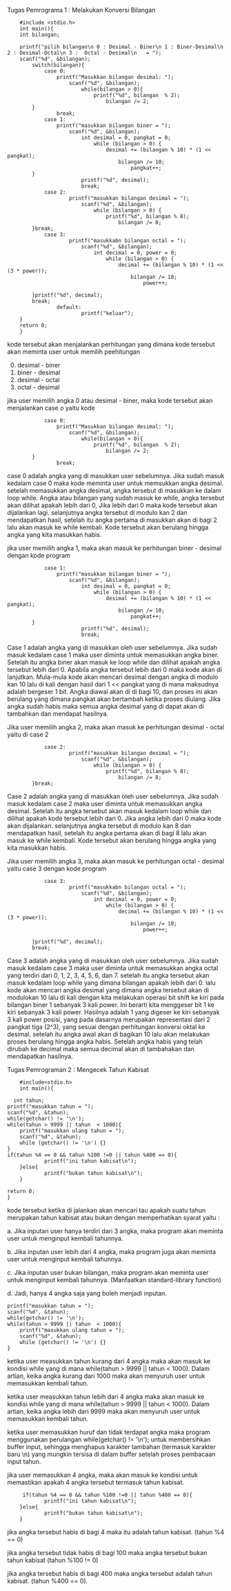 
Tugas Pemrograma 1 : Melakukan Konversi Bilangan

        #include <stdio.h>
        int main(){
        int bilangan;
        
        printf("pilih bilangan\n 0 : Desimal - Biner\n 1 : Biner-Desimal\n 2 : Desimal-Octal\n 3 :  Octal - Desimal\n   = ");
        scanf("%d", &bilangan);
            switch(bilangan){
                case 0:
                    printf("Masukkan bilangan desimal: ");
                        scanf("%d", &bilangan);
                            while(bilangan > 0){
                                printf("%d", bilangan  % 2);                                 
                                    bilangan /= 2;
            }
                    break;
                case 1:
                    printf("masukkan bilangan biner = ");
                        scanf("%d", &bilangan);
                            int desimal = 0, pangkat = 0;
                                while (bilangan > 0) {
                                    desimal += (bilangan % 10) * (1 << pangkat);
                                        bilangan /= 10;
                                            pangkat++;
            }
                            printf("%d", desimal);
                            break;
                case 2:
                        printf("masukkan bilangan desimal = ");
                            scanf("%d", &bilangan);
                                while (bilangan > 0) {
                                    printf("%d", bilangan % 8);
                                        bilangan /= 8;
            }break;
                case 3: 
                        printf("masukkabn bilangan octal = ");
                            scanf("%d", &bilangan);
                                int decimal = 0, power = 0;
                                    while (bilangan > 0) {
                                        decimal += (bilangan % 10) * (1 << (3 * power));
                                            bilangan /= 10;
                                                power++;
                                            
            }printf("%d", decimal);
            break;
                    default:
                            printf("keluar");
        }
        return 0;
        }
kode tersebut akan menjalankan perhitungan yang dimana kode tersebut akan meminta user untuk memilih peehitungan 

0. desimal - biner
1. biner - desimal
2. desimal - octal
3. octal - desimal

jika user memilih angka 0 atau desimal - biner, maka kode tersebut akan menjalankan case o yaitu kode 

                case 0:
                    printf("Masukkan bilangan desimal: ");
                        scanf("%d", &bilangan);
                            while(bilangan > 0){
                                printf("%d", bilangan  % 2);                                 
                                    bilangan /= 2;
            }
                    break;
case 0 adalah angka yang di masukkan user sebelumnya. Jika sudah masuk kedalam case 0 maka kode meminta user untuk memsukkan angka desimal. setelah memasukkan angka desimal, angka tersebut di masukkan ke dalam loop while. Angka atau bilangan yang sudah masuk ke while, angka tersebut akan dilihat apakah lebih dari 0, Jika lebih dari 0 maka kode tersebut akan dijalankan lagi. selanjutnya angka tersebut di modulo kan 2 dan mendapatkan hasil, setelah itu angka pertama di masukkan akan di bagi 2 lalu akan masuk ke while kembali. Kode tersebut akan berulang hingga angka yang kita masukkan habis.

jika user memilih angka 1, maka akan masuk ke perhitungan biner - desimal dengan kode program  

                case 1:
                    printf("masukkan bilangan biner = ");
                        scanf("%d", &bilangan);
                            int desimal = 0, pangkat = 0;
                                while (bilangan > 0) {
                                    desimal += (bilangan % 10) * (1 << pangkat);
                                        bilangan /= 10;
                                            pangkat++;
            }
                            printf("%d", desimal);
                            break;
Case 1 adalah angka yang di masukkan oleh user sebelumnya. Jika sudah masuk kedalam case 1 maka user diminta untuk memasukkan angka biner. Setelah itu angka biner akan masuk ke loop while dan dilihat apakah angka tersebut lebih dari 0. Apabila angka tersebut lebih dari 0 maka kode akan di lanjutkan. Mula-mula kode akan mencari desimal dengan angka di modulo kan 10 lalu di kali dengan hasil dari 1 << pangkat yang di mana maksudnya adalah bergeser 1 bit. Angka diawal akan di di bagi 10, dan proses ini akan berulang yang dimana pangkat akan bertambah ketika proses diulang. Jika angka sudah habis maka semua angka desimal yang di dapat akan di tambahkan dan mendapat hasilnya.

Jika user memilih angka 2, maka akan masuk ke perhitungan desimal - octal yaitu di case 2
                
                case 2:
                        printf("masukkan bilangan desimal = ");
                            scanf("%d", &bilangan);
                                while (bilangan > 0) {
                                    printf("%d", bilangan % 8);
                                        bilangan /= 8;
            }break;


Case 2 adalah angka yang di masukkan oleh user sebelumnya. Jika sudah masuk kedalam case 2 maka user diminta untuk memasukkan angka desimal. Setelah itu angka tersebut akan masuk kedalam loop while dan dilihat apakah kode tersebut lebih dari 0. Jika angka lebih dari 0 maka kode akan dijalankan. selanjutnya angka tersebut di modulo kan 8 dan mendapatkan hasil, setelah itu angka pertama akan di bagi 8 lalu akan masuk ke while kembali. Kode tersebut akan berulang hingga angka yang kita masukkan habis.       

Jika user memilih angka 3, maka akan masuk ke perhitungan octal - desimal yaitu case 3 dengan kode program 

                case 3: 
                        printf("masukkabn bilangan octal = ");
                            scanf("%d", &bilangan);
                                int decimal = 0, power = 0;
                                    while (bilangan > 0) {
                                        decimal += (bilangan % 10) * (1 << (3 * power));
                                            bilangan /= 10;
                                                power++;
                                            
            }printf("%d", decimal);
            break;
Case 3 adalah angka yang di masukkan oleh user sebelumnya. Jika sudah masuk kedalam case 3 maka user diminta untuk memasukkan angka octal yang terdiri dari 0, 1, 2, 3, 4, 5, 6, dan 7. setelah itu angka tersebut akan masuk kedalam loop while yang dimana bilangan apakah lebih dari 0. lalu kode akan mencari angka desimal yang dimana angka tersebut akan di modulokan 10 lalu di kali dengan kita melakukan operasi bit shift ke kiri pada bilangan biner 1 sebanyak 3 kali power. Ini berarti kita menggeser bit 1 ke kiri sebanyak 3 kali power. Hasilnya adalah 1 yang digeser ke kiri sebanyak 3 kali power posisi, yang pada dasarnya merupakan representasi dari 2 pangkat tiga (2^3), yang sesuai dengan perhitungan konversi oktal ke desimal. setelah itu angka awal akan di bagikan 10 lalu akan melakukan proses berulang hingga angka habis. Setelah angka habis yang telah dirubah ke decimal maka semua decimal akan di tambahakan dan mendapatkan hasilnya.  




Tugas Pemrograman 2 : Mengecek Tahun Kabisat

        #include<stdio.h>
        int main(){
        
      int tahun;
    printf("masukkan tahun = ");
    scanf("%d", &tahun);
    while(getchar() != '\n');
    while(tahun > 9999 || tahun  < 1000){
        printf("masukkan ulang tahun = ");
        scanf("%d", &tahun);
        while (getchar() != '\n') {} 
    }
    if(tahun %4 == 0 && tahun %100 !=0 || tahun %400 == 0){
                printf("ini tahun kabisat\n");
        }else{
                printf("bukan tahun kabisat\n");
        }
   
    return 0;
    }  

kode tersebut ketika di jalankan akan mencari tau apakah suatu tahun merupakan tahun kabisat atau bukan dengan memperhatikan syarat yaitu : 

a. Jika inputan user hanya terdiri dari 3 angka, maka program akan meminta user untuk menginput kembali tahunnya.

b. Jika inputan user lebih dari 4 angka, maka program juga akan meminta user untuk menginput kembali tahunnya.

c. Jika inputan user bukan bilangan, maka program akan meminta user untuk menginput kembali tahunnya. (Manfaatkan standard-library function)

d. Jadi, hanya 4 angka saja yang boleh menjadi inputan.

    printf("masukkan tahun = ");
    scanf("%d", &tahun);
    while(getchar() != '\n');
    while(tahun > 9999 || tahun  < 1000){
        printf("masukkan ulang tahun = ");
        scanf("%d", &tahun);
        while (getchar() != '\n') {} 
    }

ketika user measukkan tahun kurang dari 4 angka maka akan masuk ke kondisi while yang di mana while(tahun > 9999 || tahun < 1000). Dalam artian, keika angka kurang dari 1000 maka 
akan menyuruh user untuk memasukkan kembali tahun. 

ketika user measukkan tahun lebih dari 4 angka maka akan masuk ke kondisi while yang di mana while(tahun > 9999 || tahun < 1000). Dalam artian, keika angka lebih dari 9999 maka
akan menyuruh user untuk memasukkan kembali tahun.

ketika user memasukkan huruf dan tidak terdapat angka maka  program menggunakan perulangan while(getchar() != '\n'); untuk membersihkan buffer input, sehingga menghapus karakter
tambahan (termasuk karakter baru \n) yang mungkin tersisa di dalam buffer setelah proses pembacaan input tahun.

jika user memasukkan 4 angka, maka akan masuk ke kondisi untuk memastikan apakah 4 angka tersebut termasuk tahun kabisat.

         if(tahun %4 == 0 && tahun %100 !=0 || tahun %400 == 0){
                printf("ini tahun kabisat\n");
        }else{
                printf("bukan tahun kabisat\n");
        }
jika angka tersebut habis di bagi 4 maka itu adalah tahun kabisat. (tahun %4 == 0)

jika angka tersebut tidak habis di bagi 100 maka angka tersebut bukan tahun kabisat (tahun %100 != 0)

jika angka tersebut habis di bagi 400 maka angka tersebut adalah tahun kabisat. (tahun %400 == 0).



        
